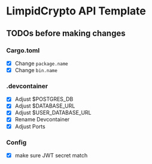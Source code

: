 # LimpidCrypto API Template

## TODOs before making changes
### Cargo.toml
- [x] Change `package.name`
- [x] Change `bin.name`
### .devcontainer
- [x] Adjust $POSTGRES_DB
- [x] Adjust $DATABASE_URL
- [x] Adjust $USER_DATABASE_URL
- [x] Rename Devcontainer
- [x] Adjust Ports
### Config
- [x] make sure JWT secret match
